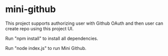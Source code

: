 # mini-github

This project supports authorizing user with Github OAuth and then user can create repo using this project UI.

Run "npm install" to install all dependencies.

Run "node index.js" to run Mini Github.
